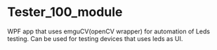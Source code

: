 # Tester_100_module
WPF app that uses emguCV(openCV wrapper) for automation of Leds testing. Can be used for testing devices that uses leds as UI.
